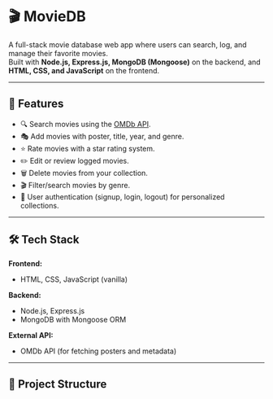 # 🎬 MovieDB

A full-stack movie database web app where users can search, log, and manage their favorite movies.  
Built with **Node.js, Express.js, MongoDB (Mongoose)** on the backend, and **HTML, CSS, and JavaScript** on the frontend.

---

## 🚀 Features
- 🔍 Search movies using the [OMDb API](https://www.omdbapi.com/).
- 🎭 Add movies with poster, title, year, and genre.
- ⭐ Rate movies with a star rating system.
- ✏️ Edit or review logged movies.
- 🗑️ Delete movies from your collection.
- 🎬 Filter/search movies by genre.
- 👤 User authentication (signup, login, logout) for personalized collections.

---

## 🛠️ Tech Stack
**Frontend:**  
- HTML, CSS, JavaScript (vanilla)

**Backend:**  
- Node.js, Express.js  
- MongoDB with Mongoose ORM  

**External API:**  
- OMDb API (for fetching posters and metadata)

---

## 📂 Project Structure
